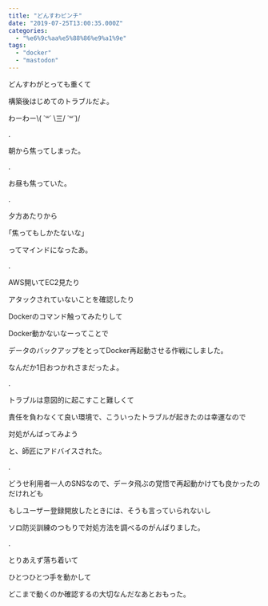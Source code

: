 ```yaml
---
title: "どんすわピンチ"
date: "2019-07-25T13:00:35.000Z"
categories: 
  - "%e6%9c%aa%e5%88%86%e9%a1%9e"
tags: 
  - "docker"
  - "mastodon"
---
```


どんすわがとっても重くて

構築後はじめてのトラブルだよ。

わーわー‪\\( ˙꒳˙ \\三/ ˙꒳˙)/‬

.

朝から焦ってしまった。

.

お昼も焦っていた。

.

夕方あたりから

｢焦ってもしかたないな｣

ってマインドになったあ。

.

AWS開いてEC2見たり

アタックされていないことを確認したり

Dockerのコマンド触ってみたりして

Docker動かないなーってことで

データのバックアップをとってDocker再起動させる作戦にしました。

なんだか1日おつかれさまだったよ。

.

トラブルは意図的に起こすこと難しくて

責任を負わなくて良い環境で、こういったトラブルが起きたのは幸運なので

対処がんばってみよう

と、師匠にアドバイスされた。

.

どうせ利用者一人のSNSなので、データ飛ぶの覚悟で再起動かけても良かったのだけれども

もしユーザー登録開放したときには、そうも言っていられないし

ソロ防災訓練のつもりで対処方法を調べるのがんばりました。

.

とりあえず落ち着いて

ひとつひとつ手を動かして

どこまで動くのか確認するの大切なんだなあとおもった。
